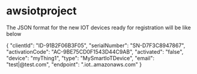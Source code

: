 # awsiotproject
The JSON format for the new IOT devices ready for registration will be like below

{
  "clientId": "ID-91B2F06B3F05",
  "serialNumber": "SN-D7F3C8947867",
  "activationCode": "AC-9BE75CD0F1543D44C9AB",
  "activated": "false",
  "device": "myThing1",
  "type": "MySmartIoTDevice",
  "email": "test|@test.com",
  "endpoint": "<endpoint prefix>.iot.<region>.amazonaws.com"
}
